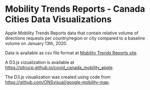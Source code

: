 # Mobility Trends Reports - Canada Cities Data Visualizations

Apple Mobility Trends Reports data that contain relative volume of directions requests per country/region or city compared to a baseline volume on January 13th, 2020. 

Data is available as csv file format at <a href="https://www.apple.com/covid19/mobility/" target="blank">Mobility Trends Reports site</a>.

A D3.js vizualization is available at <a href="https://sitrucp.github.io/covid_canada_mobility_apple/">https://sitrucp.github.io/covid_canada_mobility_apple</a>. 

The D3.js visualization was created using code from <a href="https://github.com/ONSvisual/google-mobility-map">https://github.com/ONSvisual/google-mobility-map</a>.


